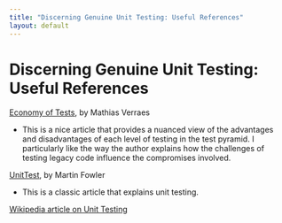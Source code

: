 ```yaml
---
title: "Discerning Genuine Unit Testing: Useful References"
layout: default
---
```


# Discerning Genuine Unit Testing: Useful References

[Economy of Tests](http://verraes.net/2015/01/economy-of-tests/), by Mathias Verraes 
+ This is a nice article that provides a nuanced view of the advantages and disadvantages of each level of testing in the test pyramid. I particularly like the way the author explains how the challenges of testing legacy code influence the compromises involved.


[UnitTest](https://martinfowler.com/bliki/UnitTest.html), by Martin Fowler
+ This is a classic article that explains unit testing.

[Wikipedia article on Unit Testing](https://en.wikipedia.org/wiki/Unit_testing)

